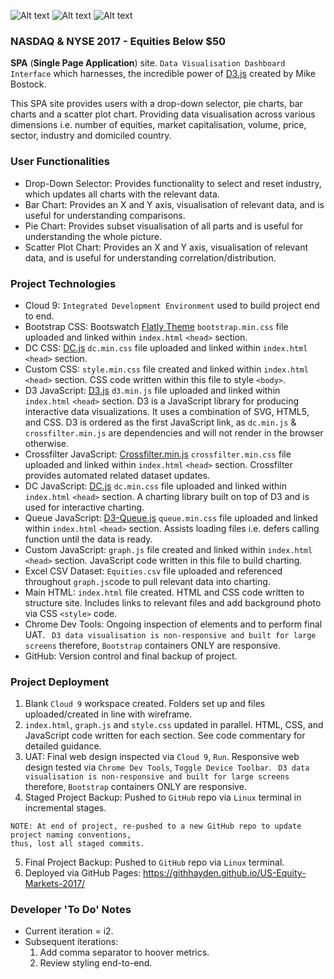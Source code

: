 ![Alt text](https://encrypted-tbn0.gstatic.com/images?q=tbn:ANd9GcTwQ_piv2GVA-o5_GIHWgO2s3TgQyrEsOtMLx0xIWKXNjZihi6G)
![Alt text](https://encrypted-tbn0.gstatic.com/images?q=tbn:ANd9GcRLPWiSNROXs6bgE5tCE1K0U5GxWYbPtWAUzNykjbmAs-xPc0iT3Q)
![Alt text](https://encrypted-tbn0.gstatic.com/images?q=tbn:ANd9GcRaslC_J7vtJGVDJ5GkXLMKmAT0oAM3Lehvd1BDphj74Snnflsg)

### NASDAQ & NYSE 2017 - Equities Below $50
**SPA** (**Single Page Application**) site. `Data Visualisation Dashboard Interface` which harnesses, the incredible power of [D3.js](https://d3js.org/) created by Mike Bostock.

This SPA site provides users with a drop-down selector, pie charts, bar charts and a scatter plot chart. Providing data visualisation across various dimensions i.e. number of equities, market capitalisation, volume, price, sector, industry and domiciled country.

### User Functionalities
* Drop-Down Selector: Provides functionality to select and reset industry, which updates all charts with the relevant data.
* Bar Chart: Provides an X and Y axis, visualisation of relevant data, and is useful for understanding comparisons.
* Pie Chart: Provides subset visualisation of all parts and is useful for understanding the whole picture.
* Scatter Plot Chart: Provides an X and Y axis, visualisation of relevant data, and is useful for understanding correlation/distribution.

### Project Technologies
* Cloud 9: `Integrated Development Environment` used to build project end to end.
* Bootstrap CSS: Bootswatch [Flatly Theme](https://bootswatch.com/flatly/) `bootstrap.min.css` file uploaded and linked within `index.html` `<head>` section.
* DC CSS: [DC.js](https://dc-js.github.io/dc.js/) `dc.min.css` file uploaded and linked within `index.html` `<head>` section.
* Custom CSS: `style.min.css` file created and linked within `index.html` `<head>` section. CSS code written within this file to style `<body>`.
* D3 JavaScript: [D3.js](https://d3js.org/) `d3.min.js` file uploaded and linked within `index.html` `<head>` section. D3 is a JavaScript library for producing interactive data visualizations. It uses a combination of SVG, HTML5, and CSS. D3 is ordered as the first JavaScript link, as `dc.min.js` & `crossfilter.min.js` are dependencies and will not render in the browser otherwise.
* Crossfilter JavaScript: [Crossfilter.min.js](http://square.github.io/crossfilter/) `crossfilter.min.css` file uploaded and linked within `index.html` `<head>` section. Crossfilter provides automated related dataset updates.
* DC JavaScript: [DC.js](https://dc-js.github.io/dc.js/) `dc.min.css` file uploaded and linked within `index.html` `<head>` section. A charting library built on top of D3 and is used for interactive charting.
* Queue JavaScript: [D3-Queue.js](https://github.com/d3/d3-queue) `queue.min.css` file uploaded and linked within `index.html` `<head>` section. Assists loading files i.e. defers calling function until the data is ready.
* Custom JavaScript: `graph.js` file created and linked within `index.html` `<head>` section. JavaScript code written in this file to build charting.
* Excel CSV Dataset: `Equities.csv` file uploaded and referenced throughout `graph.js`code to pull relevant data into charting.
* Main HTML: `index.html` file created. HTML and CSS code written to structure site. Includes links to relevant files and add background photo via CSS `<style>` code.
* Chrome Dev Tools: Ongoing inspection of elements and to perform final UAT. ``` D3 data visualisation is non-responsive and built for large screens``` therefore, `Bootstrap` containers ONLY are responsive.
* GitHub: Version control and final backup of project.

### Project Deployment
1. Blank `Cloud 9` workspace created. Folders set up and files uploaded/created in line with wireframe.
2. `index.html`, `graph.js` and `style.css` updated in parallel. HTML, CSS, and JavaScript code written for each section. See code commentary for detailed guidance.
3. UAT: Final web design inspected via `Cloud 9`, `Run`. Responsive web design tested via `Chrome Dev Tools`, `Toggle Device Toolbar`. ``` D3 data visualisation is non-responsive and built for large screens``` therefore, `Bootstrap` containers ONLY are responsive.
4. Staged Project Backup: Pushed to `GitHub` repo via `Linux` terminal in incremental stages.
```
NOTE: At end of project, re-pushed to a new GitHub repo to update project naming conventions,
thus, lost all staged commits.
```
5. Final Project Backup: Pushed to `GitHub` repo via `Linux` terminal.
6. Deployed via GitHub Pages: https://githhayden.github.io/US-Equity-Markets-2017/

### Developer 'To Do' Notes

* Current iteration = i2.
* Subsequent iterations:
    1. Add comma separator to hoover metrics.
    2. Review styling end-to-end.
